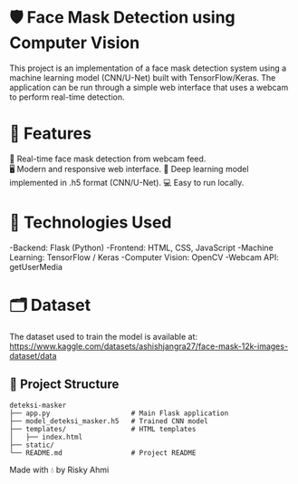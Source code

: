 # 🛡️ Face Mask Detection using Computer Vision
This project is an implementation of a face mask detection system using a machine learning model (CNN/U-Net) built with TensorFlow/Keras. The application can be run through a simple web interface that uses a webcam to perform real-time detection.

# 🚀 Features
📸 Real-time face mask detection from webcam feed. <br/>
🖥️ Modern and responsive web interface.
🤖 Deep learning model implemented in .h5 format (CNN/U-Net).
💻 Easy to run locally.

# 🧠 Technologies Used
-Backend: Flask (Python)
-Frontend: HTML, CSS, JavaScript
-Machine Learning: TensorFlow / Keras
-Computer Vision: OpenCV
-Webcam API: getUserMedia

# 🗂️ Dataset
The dataset used to train the model is available at:
https://www.kaggle.com/datasets/ashishjangra27/face-mask-12k-images-dataset/data

## 📁 Project Structure
```
deteksi-masker
├── app.py                    # Main Flask application
├── model_deteksi_masker.h5   # Trained CNN model
├── templates/                # HTML templates
│   ├── index.html
├── static/
└── README.md                 # Project README
```

Made with 💧 by Risky Ahmi
